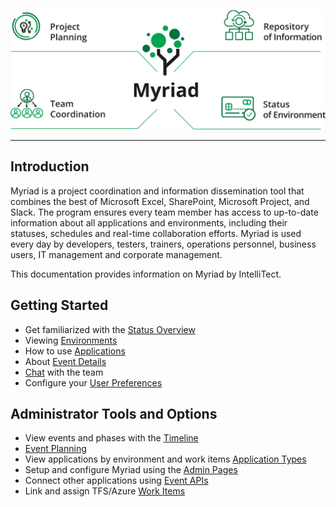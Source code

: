 ![Myriad Infographic](Media/Myriad-Infographic.png)
______
## Introduction
Myriad is a project coordination and information dissemination tool that combines the best of Microsoft Excel, SharePoint, Microsoft Project, and Slack. The program ensures every team member has access to up-to-date information about all applications and environments, including their
statuses, schedules and real-time collaboration efforts. Myriad is used every day by developers, testers, trainers, operations personnel, business users, IT management and corporate management.

This documentation provides information on Myriad by IntelliTect.

## Getting Started
* Get familiarized with the [Status Overview](Status-Overview.md)
* Viewing [Environments](Environments.md)
* How to use [Applications](Applications.md)
* About [Event Details](Preferences.md)
* [Chat](Chat.md) with the team
* Configure your [User Preferences](Preferences.md)


## Administrator Tools and Options
* View events and phases with the [Timeline](Timeline.md)
* [Event Planning](Events.md#Event-Planning-and-Tasks) 
* View applications by environment and work items [Application Types](Application-Types.md#Applications-by-Environment)
* Setup and configure Myriad using the [Admin Pages](Admin-Pages.md)
* Connect other applications using [Event APIs](Event-APIs.md)
* Link and assign TFS/Azure [Work Items]()